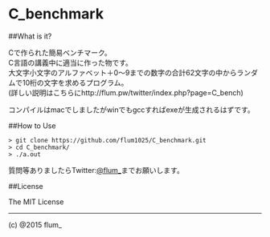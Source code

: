 C_benchmark
===========

##What is it?

Cで作られた簡易ベンチマーク。  
C言語の講義中に適当に作った物です。  
大文字小文字のアルファベット＋0～9までの数字の合計62文字の中からランダムで10桁の文字を求めるプログラム。  
(詳しい説明はこちらにhttp://flum.pw/twitter/index.php?page=C_bench)  

コンパイルはmacでしましたがwinでもgccすればexeが生成されるはずです。  

##How to Use

```
> git clone https://github.com/flum1025/C_benchmark.git
> cd C_benchmark/
> ./a.out

```


質問等ありましたらTwitter:[@flum_](https://twitter.com/flum_)までお願いします。

##License

The MIT License

-------
(c) @2015 flum_

